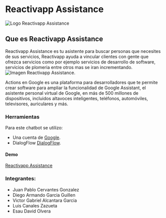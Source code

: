 # Reactivapp Assistance

![Logo Reactivapp Assistance](https://emarketcerglez.s3.amazonaws.com/ReactivAppAssistance.png)

## Que es Reactivapp Assistance

Reactivapp Assistance es tu asistente para buscar personas que necesites de sus servicios, Reactivapp ayuda a vincular clientes con gente que ofrezca servicios como por ejemplo servicios de desarrollo de software, servicios de plomeria entre otros mas se iran incrementando.  ![Imagen Reactivapp Assistance](https://emarketcerglez.s3.amazonaws.com/reactapp.gif).

Actions en Google es una plataforma para desarrolladores que te permite crear software para ampliar la funcionalidad de Google Assistant, el asistente personal virtual de Google, en más de 500 millones de dispositivos, incluidos altavoces inteligentes, teléfonos, automóviles, televisores, auriculares y más.


### Herramientas
Para este chatbot se utilizo:

* Una cuenta de [Google](https://accounts.google.com/signup/v2/webcreateaccount?hl=en-GB&flowName=GlifWebSignIn&flowEntry=SignUp).
* DialogFlow [DialogFlow](https://dialogflow.cloud.google.com/).


#### Demo
[Reactivapp Assistance](https://bot.dialogflow.com/55971229-789d-423b-92e3-824d854093aa)

### Integrantes: 

* Juan Pablo Cervantes Gonzalez
* Diego Armando Garcia Guillen
* Victor Gabriel Alcantara Garcia
* Luis Canales Zazueta
* Esau David Olvera